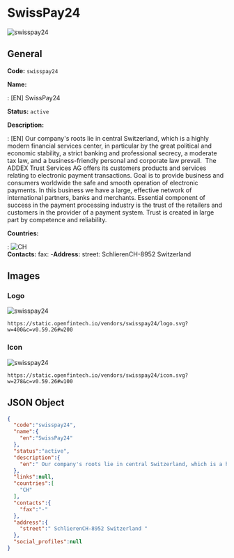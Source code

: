 
# SwissPay24 
![swisspay24](https://static.openfintech.io/vendors/swisspay24/logo.svg?w=400&c=v0.59.26#w200)  

## General 
 
**Code:** `swisspay24` 
 
**Name:** 
 
:	[EN] SwissPay24 
 
**Status:** `active` 
 
**Description:** 
 
: [EN]  Our company's roots lie in central Switzerland, which is a highly modern financial services center, in particular by the great political and economic stability, a strict banking and professional secrecy, a moderate tax law, and a business-friendly personal and corporate law prevail.  The ADDEX Trust Services AG offers its customers products and services relating to electronic payment transactions. Goal is to provide business and consumers worldwide the safe and smooth operation of electronic payments. In this business we have a large, effective network of international partners, banks and merchants. Essential component of success in the payment processing industry is the trust of the retailers and customers in the provider of a payment system. Trust is created in large part by competence and reliability.   
 
 
**Countries:** 
 
:	![CH](https://cdnjs.cloudflare.com/ajax/libs/flag-icon-css/3.3.0/flags/4x3/ch.svg#w24)  
**Contacts:** 
fax: -**Address:** 
street:  SchlierenCH-8952 Switzerland  

## Images 

### Logo 
 
![swisspay24](https://static.openfintech.io/vendors/swisspay24/logo.svg?w=400&c=v0.59.26#w200)  

```
https://static.openfintech.io/vendors/swisspay24/logo.svg?w=400&c=v0.59.26#w200
```  

### Icon 
 
![swisspay24](https://static.openfintech.io/vendors/swisspay24/icon.svg?w=278&c=v0.59.26#w100)  

```
https://static.openfintech.io/vendors/swisspay24/icon.svg?w=278&c=v0.59.26#w100
```  

## JSON Object 

```json
{
  "code":"swisspay24",
  "name":{
    "en":"SwissPay24"
  },
  "status":"active",
  "description":{
    "en":" Our company's roots lie in central Switzerland, which is a highly modern financial services center, in particular by the great political and economic stability, a strict banking and professional secrecy, a moderate tax law, and a business-friendly personal and corporate law prevail.\u00a0 The ADDEX Trust Services AG offers its customers products and services relating to electronic payment transactions. Goal is to provide business and consumers worldwide the safe and smooth operation of electronic payments. In this business we have a large, effective network of international partners, banks and merchants. Essential component of success in the payment processing industry is the trust of the retailers and customers in the provider of a payment system. Trust is created in large part by competence and reliability.\u00a0 "
  },
  "links":null,
  "countries":[
    "CH"
  ],
  "contacts":{
    "fax":"-"
  },
  "address":{
    "street":" SchlierenCH-8952 Switzerland "
  },
  "social_profiles":null
}
```  

